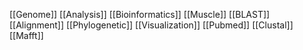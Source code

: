 [[Genome]]
[[Analysis]]
[[Bioinformatics]]
[[Muscle]]
[[BLAST]]
[[Alignment]]
[[Phylogenetic]]
[[Visualization]]
[[Pubmed]]
[[Clustal]]
[[Mafft]]
